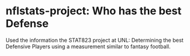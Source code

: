 # nflstats-project: Who has the best Defense
Used the information the STAT823 project at UNL: Determining the best Defensive Players using a measurement similar to fantasy football.
